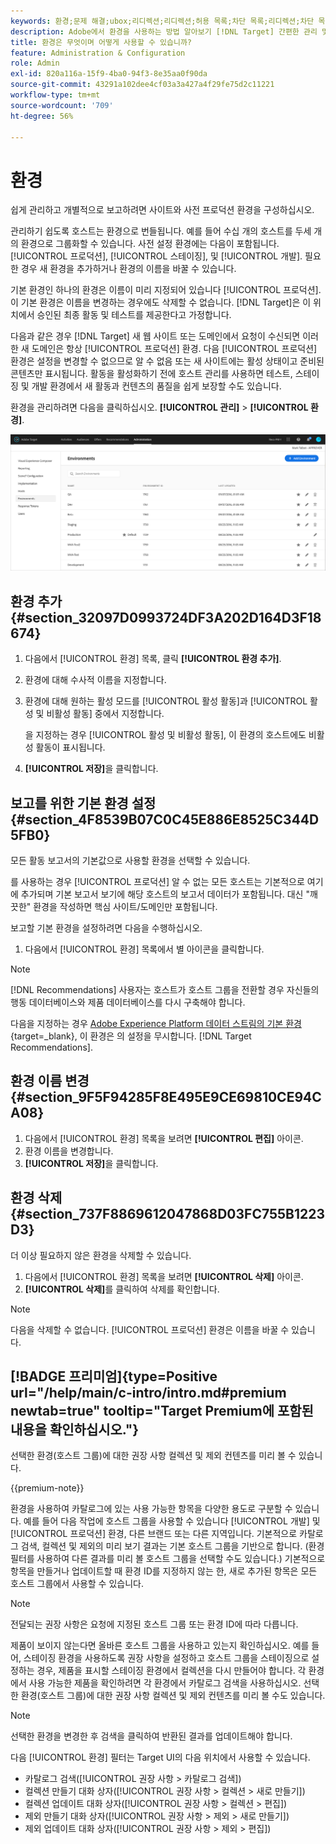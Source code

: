 ```yaml
---
keywords: 환경;문제 해결;ubox;리디렉션;리디렉션;허용 목록;차단 목록;리디렉션;차단 목록 허용 목록에 추가하다
description: Adobe에서 환경을 사용하는 방법 알아보기 [!DNL Target] 간편한 관리 및 개별 보고를 위해 사이트 및 사전 프로덕션 환경을 구성합니다.
title: 환경은 무엇이며 어떻게 사용할 수 있습니까?
feature: Administration & Configuration
role: Admin
exl-id: 820a116a-15f9-4ba0-94f3-8e35aa0f90da
source-git-commit: 43291a102dee4cf03a3a427a4f29fe75d2c11221
workflow-type: tm+mt
source-wordcount: '709'
ht-degree: 56%

---
```


# 환경

쉽게 관리하고 개별적으로 보고하려면 사이트와 사전 프로덕션 환경을 구성하십시오.

관리하기 쉽도록 호스트는 환경으로 번들됩니다. 예를 들어 수십 개의 호스트를 두세 개의 환경으로 그룹화할 수 있습니다. 사전 설정 환경에는 다음이 포함됩니다. [!UICONTROL 프로덕션], [!UICONTROL 스테이징], 및 [!UICONTROL 개발]. 필요한 경우 새 환경을 추가하거나 환경의 이름을 바꿀 수 있습니다.

기본 환경인 하나의 환경은 이름이 미리 지정되어 있습니다 [!UICONTROL 프로덕션]. 이 기본 환경은 이름을 변경하는 경우에도 삭제할 수 없습니다. [!DNL Target]은 이 위치에서 승인된 최종 활동 및 테스트를 제공한다고 가정합니다.

다음과 같은 경우 [!DNL Target] 새 웹 사이트 또는 도메인에서 요청이 수신되면 이러한 새 도메인은 항상 [!UICONTROL 프로덕션] 환경. 다음 [!UICONTROL 프로덕션] 환경은 설정을 변경할 수 없으므로 알 수 없음 또는 새 사이트에는 활성 상태이고 준비된 콘텐츠만 표시됩니다. 활동을 활성화하기 전에 호스트 관리를 사용하면 테스트, 스테이징 및 개발 환경에서 새 활동과 컨텐츠의 품질을 쉽게 보장할 수도 있습니다.

환경을 관리하려면 다음을 클릭하십시오. **[!UICONTROL 관리]** > **[!UICONTROL 환경]**.

![환경 목록](/help/main/administrating-target/assets/environments.png)

## 환경 추가 {#section_32097D0993724DF3A202D164D3F18674}

1. 다음에서 [!UICONTROL 환경] 목록, 클릭 **[!UICONTROL 환경 추가]**.
1. 환경에 대해 수사적 이름을 지정합니다.
1. 환경에 대해 원하는 활성 모드를 [!UICONTROL 활성 활동]과 [!UICONTROL 활성 및 비활성 활동] 중에서 지정합니다.

   을 지정하는 경우 [!UICONTROL 활성 및 비활성 활동], 이 환경의 호스트에도 비활성 활동이 표시됩니다.

1. **[!UICONTROL 저장]**&#x200B;을 클릭합니다.

## 보고를 위한 기본 환경 설정 {#section_4F8539B07C0C45E886E8525C344D5FB0}

모든 활동 보고서의 기본값으로 사용할 환경을 선택할 수 있습니다.

를 사용하는 경우 [!UICONTROL 프로덕션] 알 수 없는 모든 호스트는 기본적으로 여기에 추가되며 기본 보고서 보기에 해당 호스트의 보고서 데이터가 포함됩니다. 대신 &quot;깨끗한&quot; 환경을 작성하면 핵심 사이트/도메인만 포함됩니다.

보고할 기본 환경을 설정하려면 다음을 수행하십시오.

1. 다음에서 [!UICONTROL 환경] 목록에서 별 아이콘을 클릭합니다.

>[!NOTE]
>
>[!DNL Recommendations] 사용자는 호스트가 호스트 그룹을 전환할 경우 자신들의 행동 데이터베이스와 제품 데이터베이스를 다시 구축해야 합니다.
>
>다음을 지정하는 경우 [Adobe Experience Platform 데이터 스트림의 기본 환경](https://experienceleague.adobe.com/docs/experience-platform/datastreams/configure.html?lang=en#target){target=_blank}, 이 환경은 의 설정을 무시합니다. [!DNL Target Recommendations].

## 환경 이름 변경 {#section_9F5F94285F8E495E9CE69810CE94CA08}

1. 다음에서 [!UICONTROL 환경] 목록을 보려면 **[!UICONTROL 편집]** 아이콘.
1. 환경 이름을 변경합니다.
1. **[!UICONTROL 저장]**&#x200B;을 클릭합니다.

## 환경 삭제 {#section_737F8869612047868D03FC755B1223D3}

더 이상 필요하지 않은 환경을 삭제할 수 있습니다.

1. 다음에서 [!UICONTROL 환경] 목록을 보려면 **[!UICONTROL 삭제]** 아이콘.
1. **[!UICONTROL 삭제]**&#x200B;를 클릭하여 삭제를 확인합니다.

>[!NOTE]
>
>다음을 삭제할 수 없습니다. [!UICONTROL 프로덕션] 환경은 이름을 바꿀 수 있습니다.

## [!BADGE 프리미엄]{type=Positive url="/help/main/c-intro/intro.md#premium newtab=true" tooltip="Target Premium에 포함된 내용을 확인하십시오."}

선택한 환경(호스트 그룹)에 대한 권장 사항 컬렉션 및 제외 컨텐츠를 미리 볼 수 있습니다.

{{premium-note}}

환경을 사용하여 카탈로그에 있는 사용 가능한 항목을 다양한 용도로 구분할 수 있습니다. 예를 들어 다음 작업에 호스트 그룹을 사용할 수 있습니다 [!UICONTROL 개발] 및 [!UICONTROL 프로덕션] 환경, 다른 브랜드 또는 다른 지역입니다. 기본적으로 카탈로그 검색, 컬렉션 및 제외의 미리 보기 결과는 기본 호스트 그룹을 기반으로 합니다. (환경 필터를 사용하여 다른 결과를 미리 볼 호스트 그룹을 선택할 수도 있습니다.) 기본적으로 항목을 만들거나 업데이트할 때 환경 ID를 지정하지 않는 한, 새로 추가된 항목은 모든 호스트 그룹에서 사용할 수 있습니다.

>[!NOTE]
>
>전달되는 권장 사항은 요청에 지정된 호스트 그룹 또는 환경 ID에 따라 다릅니다.


제품이 보이지 않는다면 올바른 호스트 그룹을 사용하고 있는지 확인하십시오. 예를 들어, 스테이징 환경을 사용하도록 권장 사항을 설정하고 호스트 그룹을 스테이징으로 설정하는 경우, 제품을 표시할 스테이징 환경에서 컬렉션을 다시 만들어야 합니다. 각 환경에서 사용 가능한 제품을 확인하려면 각 환경에서 카탈로그 검색을 사용하십시오. 선택한 환경(호스트 그룹)에 대한 권장 사항 컬렉션 및 제외 컨텐츠를 미리 볼 수도 있습니다.

>[!NOTE]
>선택한 환경을 변경한 후 검색을 클릭하여 반환된 결과를 업데이트해야 합니다.

다음 [!UICONTROL 환경] 필터는 Target UI의 다음 위치에서 사용할 수 있습니다.

* 카탈로그 검색([!UICONTROL 권장 사항 > 카탈로그 검색])
* 컬렉션 만들기 대화 상자([!UICONTROL 권장 사항 > 컬렉션 > 새로 만들기])
* 컬렉션 업데이트 대화 상자([!UICONTROL 권장 사항 > 컬렉션 > 편집])
* 제외 만들기 대화 상자([!UICONTROL 권장 사항 > 제외 > 새로 만들기])
* 제외 업데이트 대화 상자([!UICONTROL 권장 사항 > 제외 > 편집])
